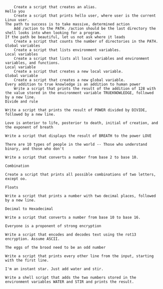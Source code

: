 

        Create a script that creates an alias.
    Hello you
        Create a script that prints hello user, where user is the current Linux user.
    The path to success is to take massive, determined action
        Add /action to the PATH. /action should be the last directory the shell looks into when looking for a program.
    If the path be beautiful, let us not ask where it leads
        Create a script that counts the number of directories in the PATH.
    Global variables
        Create a script that lists environment variables.
    Local variables
        Create a script that lists all local variables and environment variables, and functions.
    Local variable
        Create a script that creates a new local variable.
    Global variable
        Create a script that creates a new global variable.
    Every addition to true knowledge is an addition to human power
        Write a script that prints the result of the addition of 128 with the value stored in the environment variable TRUEKNOWLEDGE, followed by a new line.
    Divide and rule

    Write a script that prints the result of POWER divided by DIVIDE, followed by a new line.

    Love is anterior to life, posterior to death, initial of creation, and the exponent of breath

    Write a script that displays the result of BREATH to the power LOVE

    There are 10 types of people in the world -- Those who understand binary, and those who don't

    Write a script that converts a number from base 2 to base 10.

    Combination

    Create a script that prints all possible combinations of two letters, except oo.

    Floats

    Write a script that prints a number with two decimal places, followed by a new line.

    Decimal to Hexadecimal

    Write a script that converts a number from base 10 to base 16.

    Everyone is a proponent of strong encryption

    Write a script that encodes and decodes text using the rot13 encryption. Assume ASCII.

    The eggs of the brood need to be an odd number

    Write a script that prints every other line from the input, starting with the first line.

    I'm an instant star. Just add water and stir.

    Write a shell script that adds the two numbers stored in the environment variables WATER and STIR and prints the result.


